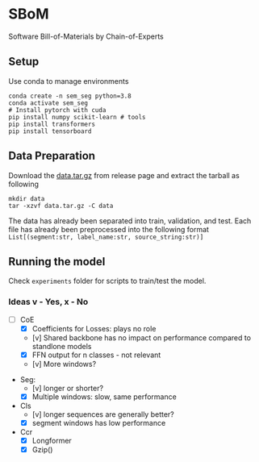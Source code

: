 # SBoM
Software Bill-of-Materials by Chain-of-Experts

## Setup

Use conda to manage environments
```shell script
conda create -n sem_seg python=3.8
conda activate sem_seg
# Install pytorch with cuda
pip install numpy scikit-learn # tools
pip install transformers
pip install tensorboard
```
<!-- pip install hnswlib # indexing -->

## Data Preparation
Download the [data.tar.gz](https://github.com/L1NNA/sem-seg/releases/download/v1.0.0/data.tar.gz) from release page and extract the tarball as following
```
mkdir data
tar -xzvf data.tar.gz -C data
```
The data has already been separated into train, validation, and test.
Each file has already been preprocessed into the following format `List[(segment:str, label_name:str, source_string:str)]`

## Running the model
Check `experiments` folder for scripts to train/test the model.



### Ideas v - Yes, x - No 

- [ ] CoE
    - [x] Coefficients for Losses: plays no role
    - [v] Shared backbone has no impact on performance compared to standlone models
    - [x] FFN output for n classes - not relevant
    - [v] More windows?
- Seg:
    - [v] longer or shorter?
    - [x] Multiple windows: slow, same performance
- Cls
    - [v] longer sequences are generally better?
    - [x] segment windows has low performance
- Ccr
    - [x] Longformer
    - [x] Gzip()